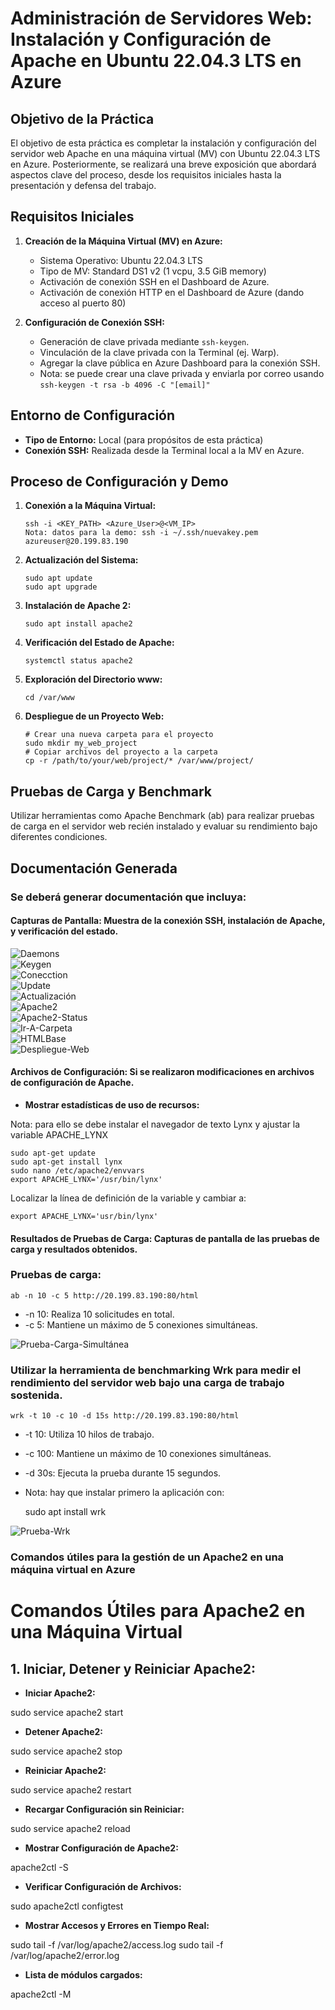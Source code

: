 # Administración de Servidores Web: Instalación y Configuración de Apache en Ubuntu 22.04.3 LTS en Azure

## Objetivo de la Práctica

El objetivo de esta práctica es completar la instalación y configuración del servidor web Apache en una máquina virtual (MV) con Ubuntu 22.04.3 LTS en Azure. Posteriormente, se realizará una breve exposición que abordará aspectos clave del proceso, desde los requisitos iniciales hasta la presentación y defensa del trabajo.

## Requisitos Iniciales

1. **Creación de la Máquina Virtual (MV) en Azure:**
   - Sistema Operativo: Ubuntu 22.04.3 LTS
   - Tipo de MV: Standard DS1 v2 (1 vcpu, 3.5 GiB memory)
   - Activación de conexión SSH en el Dashboard de Azure.
   - Activación de conexión HTTP en el Dashboard de Azure (dando acceso al puerto 80)

2. **Configuración de Conexión SSH:**
   - Generación de clave privada mediante `ssh-keygen`.
   - Vinculación de la clave privada con la Terminal (ej. Warp).
   - Agregar la clave pública en Azure Dashboard para la conexión SSH.
   - Nota: se puede crear una clave privada y enviarla por correo usando `ssh-keygen -t rsa -b 4096 -C "[email]"`

## Entorno de Configuración

- **Tipo de Entorno:** Local (para propósitos de esta práctica)
- **Conexión SSH:** Realizada desde la Terminal local a la MV en Azure.

## Proceso de Configuración y Demo

1. **Conexión a la Máquina Virtual:**
   ```
   ssh -i <KEY_PATH> <Azure_User>@<VM_IP>
   Nota: datos para la demo: ssh -i ~/.ssh/nuevakey.pem azureuser@20.199.83.190
2. **Actualización del Sistema:**
    ```
   sudo apt update
   sudo apt upgrade
3. **Instalación de Apache 2:**
   ```
   sudo apt install apache2
4. **Verificación del Estado de Apache:**
   ```
   systemctl status apache2
5. **Exploración del Directorio www:**
   ```
   cd /var/www
6. **Despliegue de un Proyecto Web:**
   ```
   # Crear una nueva carpeta para el proyecto
   sudo mkdir my_web_project
   # Copiar archivos del proyecto a la carpeta
   cp -r /path/to/your/web/project/* /var/www/project/
## Pruebas de Carga y Benchmark

Utilizar herramientas como Apache Benchmark (ab) para realizar pruebas de carga en el servidor web recién instalado y evaluar su rendimiento bajo diferentes condiciones.

## Documentación Generada

### Se deberá generar documentación que incluya:

#### Capturas de Pantalla: Muestra de la conexión SSH, instalación de Apache, y verificación del estado.

![Daemons](https://github.com/jousemarquez/Administracion-Servidores-Web/blob/master/Screenshots/01.png?raw=true)<br>
![Keygen](https://github.com/jousemarquez/Administracion-Servidores-Web/blob/master/Screenshots/02.png?raw=true)<br>
![Conecction](https://github.com/jousemarquez/Administracion-Servidores-Web/blob/master/Screenshots/03.png?raw=true)<br>
![Update](https://github.com/jousemarquez/Administracion-Servidores-Web/blob/master/Screenshots/04.png?raw=true)<br>
![Actualización](https://github.com/jousemarquez/Administracion-Servidores-Web/blob/master/Screenshots/05.png?raw=true)<br>
![Apache2](https://github.com/jousemarquez/Administracion-Servidores-Web/blob/master/Screenshots/07.png?raw=true)<br>
![Apache2-Status](https://github.com/jousemarquez/Administracion-Servidores-Web/blob/master/Screenshots/06.png?raw=true)<br>
![Ir-A-Carpeta](https://github.com/jousemarquez/Administracion-Servidores-Web/blob/master/Screenshots/08.png?raw=true)<br>
![HTMLBase](https://github.com/jousemarquez/Administracion-Servidores-Web/blob/master/Screenshots/09.png?raw=true)<br>
![Despliegue-Web](https://github.com/jousemarquez/Administracion-Servidores-Web/blob/master/Screenshots/10.png?raw=true)<br>

#### Archivos de Configuración: Si se realizaron modificaciones en archivos de configuración de Apache.

- **Mostrar estadísticas de uso de recursos:**

Nota: para ello se debe instalar el navegador de texto Lynx y ajustar la variable APACHE_LYNX

    sudo apt-get update
    sudo apt-get install lynx
    sudo nano /etc/apache2/envvars
    export APACHE_LYNX='/usr/bin/lynx'

Localizar la línea de definición de la variable y cambiar a:

    export APACHE_LYNX='usr/bin/lynx'

#### Resultados de Pruebas de Carga: Capturas de pantalla de las pruebas de carga y resultados obtenidos.

### Pruebas de carga:

    ab -n 10 -c 5 http://20.199.83.190:80/html
- -n 10: Realiza 10 solicitudes en total.
- -c 5: Mantiene un máximo de 5 conexiones simultáneas.<br>

![Prueba-Carga-Simultánea](https://github.com/jousemarquez/Administracion-Servidores-Web/blob/master/Screenshots/12.png?raw=true)

### Utilizar la herramienta de benchmarking Wrk para medir el rendimiento del servidor web bajo una carga de trabajo sostenida.

    wrk -t 10 -c 10 -d 15s http://20.199.83.190:80/html
- -t 10: Utiliza 10 hilos de trabajo.
- -c 100: Mantiene un máximo de 10 conexiones simultáneas.
- -d 30s: Ejecuta la prueba durante 15 segundos.
- Nota: hay que instalar primero la aplicación con:
  
  sudo apt install wrk

![Prueba-Wrk](https://github.com/jousemarquez/Administracion-Servidores-Web/blob/master/Screenshots/13.png?raw=true)

### Comandos útiles para la gestión de un Apache2 en una máquina virtual en Azure

# Comandos Útiles para Apache2 en una Máquina Virtual

## 1. Iniciar, Detener y Reiniciar Apache2:

- **Iniciar Apache2:**

sudo service apache2 start

- **Detener Apache2:**
  
sudo service apache2 stop

- **Reiniciar Apache2:**

sudo service apache2 restart

- **Recargar Configuración sin Reiniciar:**

sudo service apache2 reload

- **Mostrar Configuración de Apache2:**

apache2ctl -S

- **Verificar Configuración de Archivos:**

sudo apache2ctl configtest

- **Mostrar Accesos y Errores en Tiempo Real:**

sudo tail -f /var/log/apache2/access.log
sudo tail -f /var/log/apache2/error.log

- **Lista de módulos cargados:**
  
apache2ctl -M